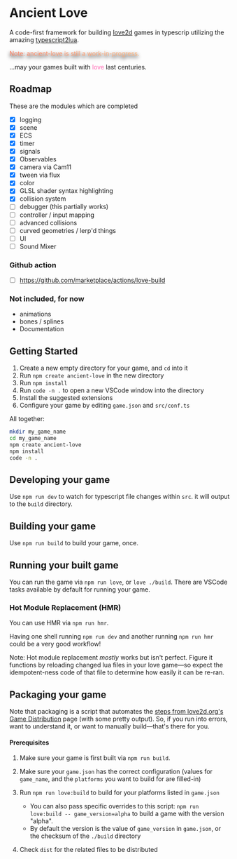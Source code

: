 # Ancient Love

A code-first framework for building [love2d](https://love2d.org/) games in typescrip utilizing the amazing [typescript2lua](https://typescripttolua.github.io/).

<span style="background: linear-gradient(to right, #ff7e5f, #feb47b) 10%; 
             -webkit-background-clip: text; 
             -webkit-text-fill-color: transparent; filter: drop-shadow(0px 4px 4px #000)">
Note: ancient-love is still a work-in-progress.
</span>

...may your games built with <span style="color:hotpink">love</span> last centuries.

## Roadmap

These are the modules which are completed

- [x] logging
- [x] scene
- [x] ECS
- [x] timer
- [x] signals
- [x] Observables
- [x] camera via Cam11
- [x] tween via flux
- [x] color
- [x] GLSL shader syntax highlighting
- [x] collision system
- [ ] debugger (this partially works)
- [ ] controller / input mapping
- [ ] advanced collisions
- [ ] curved geometries / lerp'd things
- [ ] UI
- [ ] Sound Mixer

### Github action

- [ ] https://github.com/marketplace/actions/love-build

### Not included, for now

- animations
- bones / splines
- Documentation

## Getting Started

1. Create a new empty directory for your game, and `cd` into it
2. Run `npm create ancient-love` in the new directory
3. Run `npm install`
4. Run `code -n .` to open a new VSCode window into the directory
5. Install the suggested extensions
6. Configure your game by editing `game.json` and `src/conf.ts`

All together:

```sh
mkdir my_game_name
cd my_game_name
npm create ancient-love
npm install
code -n .
```

## Developing your game

Use `npm run dev` to watch for typescript file changes within `src`.
it will output to the `build` directory.

## Building your game

Use `npm run build` to build your game, once.

## Running your built game

You can run the game via `npm run love`, or `love ./build`.
There are VSCode tasks available by default for running your game.

### Hot Module Replacement (HMR)

You can use HMR via `npm run hmr`.

Having one shell running `npm run dev` and another running `npm run hmr` could be a very good workflow!

Note: Hot module replacement _mostly_ works but isn't perfect. Figure it functions by reloading changed lua files in your love game—so expect the idempotent-ness code of that file to determine how easily it can be re-ran.

## Packaging your game

Note that packaging is a script that automates the [steps from love2d.org's Game Distribution](https://love2d.org/wiki/Game_Distribution) page (with some pretty output). So, if you run into errors, want to understand it, or want to manually build—that's there for you.

#### Prerequisites

1. Make sure your game is first built via `npm run build`.
2. Make sure your `game.json` has the correct configuration (values for `game_name`, and the `platforms` you want to build for are filled-in)

3. Run `npm run love:build` to build for your platforms listed in `game.json`

   - You can also pass specific overrides to this script: `npm run love:build -- game_version=alpha` to build a game with the version "alpha".
   - By default the version is the value of `game_version` in `game.json`, or the checksum of the `./build` directory

4. Check `dist` for the related files to be distributed
